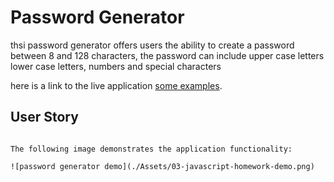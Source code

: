 # Password Generator

thsi password generator offers users the ability to create a password between 8 and 128 characters, the password can include upper case letters lower case letters, numbers and special characters

here is a link to the live application [some examples](https://www.owasp.org/index.php/Password_special_characters).

## User Story


```

The following image demonstrates the application functionality:

![password generator demo](./Assets/03-javascript-homework-demo.png)





